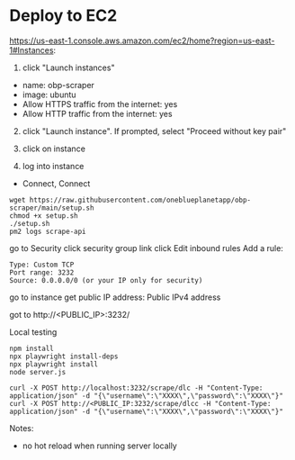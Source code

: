 # Deploy to EC2

https://us-east-1.console.aws.amazon.com/ec2/home?region=us-east-1#Instances:

1. click "Launch instances"

- name: obp-scraper
- image: ubuntu
- Allow HTTPS traffic from the internet: yes
- Allow HTTP traffic from the internet: yes

2. click "Launch instance". If prompted, select "Proceed without key pair"

3. click on instance

4. log into instance

- Connect, Connect

```
wget https://raw.githubusercontent.com/oneblueplanetapp/obp-scraper/main/setup.sh
chmod +x setup.sh
./setup.sh
pm2 logs scrape-api
```

go to Security
click security group link
click Edit inbound rules
Add a rule:

```
Type: Custom TCP
Port range: 3232
Source: 0.0.0.0/0 (or your IP only for security)
```

go to instance
get public IP address: Public IPv4 address

got to http://<PUBLIC_IP>:3232/

Local testing

```
npm install
npx playwright install-deps
npx playwright install
node server.js

curl -X POST http://localhost:3232/scrape/dlc -H "Content-Type: application/json" -d "{\"username\":\"XXXX\",\"password\":\"XXXX\"}"
curl -X POST http://<PUBLIC_IP:3232/scrape/dlcc -H "Content-Type: application/json" -d "{\"username\":\"XXXX\",\"password\":\"XXXX\"}"
```

Notes:

- no hot reload when running server locally
